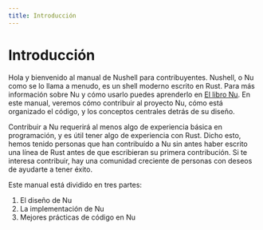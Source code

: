 ```yaml
---
title: Introducción
---
```


# Introducción
Hola y bienvenido al manual de Nushell para contribuyentes. Nushell, o Nu como se lo llama a menudo, es un shell moderno escrito en Rust. Para más información sobre Nu y cómo usarlo puedes aprenderlo en [El libro Nu](/es/book). En este manual, veremos cómo contribuir al proyecto Nu, cómo está organizado el código, y los conceptos centrales detrás de su diseño.

Contribuir a Nu requerirá al menos algo de experiencia básica en programación, y es útil tener algo de experiencia con Rust. Dicho esto, hemos tenido personas que han contribuído a Nu sin antes haber escrito una línea de Rust antes de que escribieran su primera contribución. Si te interesa contribuir, hay una comunidad creciente de personas con deseos de ayudarte a tener éxito.

Este manual está dividido en tres partes:

1. El diseño de Nu
1. La implementación de Nu
1. Mejores prácticas de código en Nu